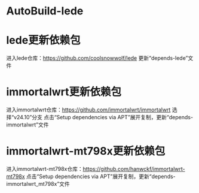 # AutoBuild-lede

# lede更新依赖包
进入lede仓库：https://github.com/coolsnowwolf/lede
更新“depends-lede”文件

# immortalwrt更新依赖包
进入immortalwrt仓库：https://github.com/immortalwrt/immortalwrt
选择“v24.10”分支
点击“Setup dependencies via APT”展开复制，更新“depends-immortalwrt”文件

# immortalwrt-mt798x更新依赖包
进入immortalwrt-mt798x仓库：https://github.com/hanwckf/immortalwrt-mt798x
点击“Setup dependencies via APT”展开复制，更新“depends-immortalwrt_mt798x”文件
